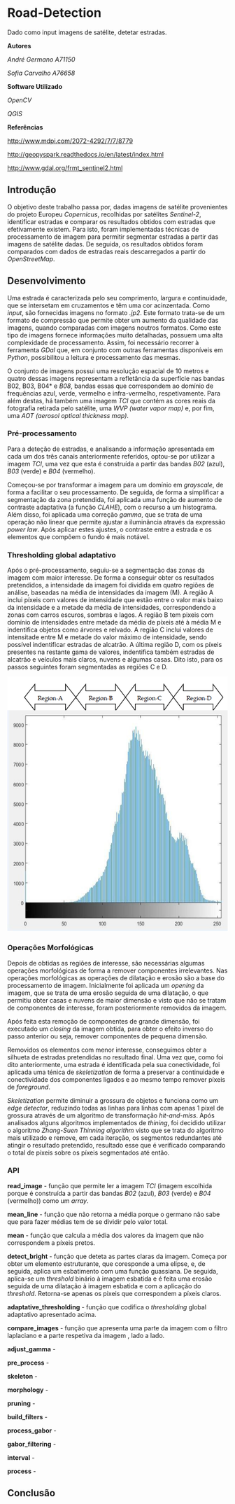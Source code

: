 # Road-Detection
Dado como input imagens de satélite, detetar estradas.

**Autores** 

*André Germano A71150*

*Sofia Carvalho A76658*

**Software Utilizado**

*OpenCV*

*QGIS*

**Referências**

http://www.mdpi.com/2072-4292/7/7/8779

http://geopyspark.readthedocs.io/en/latest/index.html

http://www.gdal.org/frmt_sentinel2.html

## Introdução

 O objetivo deste trabalho passa por, dadas imagens de satélite provenientes do projeto Europeu *Copernicus*, recolhidas por satélites *Sentinel-2*, identificar estradas e comparar os resultados obtidos com estradas que efetivamente existem.
 Para isto, foram implementadas técnicas de processamento de imagem para permitir segmentar estradas a partir das imagens de satélite dadas. De seguida, os resultados obtidos foram comparados com dados de estradas reais descarregados a partir do *OpenStreetMap*.

## Desenvolvimento

 Uma estrada é caracterizada pelo seu comprimento, largura e continuidade, que se intersetam em cruzamentos e têm uma cor acinzentada. Como *input*, são fornecidas imagens no formato *.jp2*. Este formato trata-se de um formato de compressão que permite obter um aumento da qualidade das imagens, quando comparadas com imagens noutros formatos. Como este tipo de imagens fornece informações muito detalhadas, possuem uma alta complexidade de processamento. Assim, foi necessário recorrer à ferramenta *GDal* que, em conjunto com outras ferramentas disponíveis em *Python*, possibilitou a leitura e processamento das mesmas.

 O conjunto de imagens possui uma resolução espacial de 10 metros e quatro dessas imagens representam a refletância da superfície nas bandas B02, B03, B04* e *B08*, bandas essas que correspondem ao domínio de frequências azul, verde, vermelho e infra-vermelho, respetivamente. Para além destas, há também uma imagem *TCI* que contém as cores reais da fotografia retirada pelo satélite, uma *WVP (water vapor map)* e, por fim, uma *AOT (aerosol optical thickness map)*.

### Pré-processamento

 Para a deteção de estradas, e analisando a informação apresentada em cada um dos três canais anteriormente referidos, optou-se por utilizar a imagem *TCI*, uma vez que esta é construída a partir das bandas *B02* (azul), *B03* (verde) e *B04* (vermelho).

 Começou-se por transformar a imagem para um domínio em *grayscale*, de forma a facilitar o seu processamento. De seguida, de forma a simplificar a segmentação da zona pretendida, foi aplicada uma função de aumento de contraste adaptativa (a função *CLAHE*), com o recurso a um histograma. Além disso, foi aplicada uma correção *gamma*, que se trata de uma operação não linear que permite ajustar a iluminância através da expressão *power law*. Após aplicar estes ajustes, o contraste entre a estrada e os elementos que compõem o fundo é mais notável.

### Thresholding global adaptativo

 Após o pré-processamento, seguiu-se a segmentação das zonas da imagem com maior interesse. De forma a conseguir obter os resultados pretendidos, a intensidade da imagem foi dividida em quatro regiões de análise, baseadas na média de intensidades da imagem (M). A região A inclui píxeis com valores de intensidade que estão entre o valor mais baixo da intensidade e a metade da média de intensidades, correspondendo a zonas com carros escuros, sombras e lagos. A região B tem pixeis com domínio de intensidades entre metade da média de píxeis até à média M e indentifica objetos como árvores e relvado. A região C inclui valores de intensitade entre M e metade do valor máximo de intensidade, sendo possível indentificar estradas de alcatrão. A última região D, com os píxeis presentes na restante gama de valores, indentifica também estradas de alcatrão e veículos mais claros, nuvens e algumas casas. Dito isto, para os passos seguintes foram segmentadas as regiões C e D.

![alt text](https://github.com/german0/Road-Detection/blob/master/histograma.png)

### Operações Morfológicas

 Depois de obtidas as regiões de interesse, são necessárias algumas operações morfológicas de forma a remover componentes irrelevantes. Nas operações morfológicas as operações de dilatação e erosão são a base do processamento de imagem. Inicialmente foi aplicada um *opening* da imagem, que se trata de uma erosão seguida de uma dilatação, o que permitiu obter casas e nuvens de maior dimensão e visto que não se tratam de componentes de interesse, foram posteriormente removidos da imagem.

 Após feita esta remoção de componentes de grande dimensão, foi executado um *closing* da imagem obtida, para obter o efeito inverso do passo anterior ou seja, remover componentes de pequena dimensão.

 Removidos os elementos com menor interesse, conseguimos obter a silhueta de estradas pretendidas no resultado final. Uma vez que, como foi dito anteriormente, uma estrada é identificada pela sua conectividade, foi aplicada uma ténica de *skeletization* de forma a preservar a continuidade e conectividade dos componentes ligados e ao mesmo tempo remover píxeis de *foreground*.

 *Skeletization* permite diminuir a grossura de objetos e funciona como um *edge detector*, reduzindo todas as linhas para linhas com apenas 1 pixel de grossura através de um algoritmo de transformação *hit-and-miss*. Após analisados alguns algoritmos implementados de *thining*, foi decidido utilizar o algoritmo *Zhang-Suen Thinning algorithm* visto que se trata do algoritmo mais utilizado e remove, em cada iteração, os segmentos redundantes até atingir o resultado pretendido, resultado esse que é verificado comparando o total de píxeis sobre os píxeis segmentados até então.
 
### API
 **read_image** - função que permite ler a imagem *TCI* (imagem escolhida porque é construída a partir das bandas *B02* (azul), *B03* (verde) e *B04* (vermelho)) como um *array*.
 
 **mean_line** - função que não retorna a média porque o germano não sabe que para fazer médias tem de se dividir pelo valor total. 
 
 **mean** - função que calcula a média dos valores da imagem que não correspondem a píxeis pretos.
 
 **detect_bright** - função que deteta as partes claras da imagem. Começa por obter um elemento estruturante, que coresponde a uma elipse, e, de seguida, aplica um esbatimento com uma função guassiana. De seguida, aplica-se um *threshold* binário à imagem esbatida e é feita uma erosão seguida de uma dilatação à imagem esbatida e com a aplicação do *threshold*. Retorna-se apenas os pixeis que correspondem a píxeis claros. 
 
 **adaptative_thresholding** - função que codifica o *thresholding* global adaptativo apresentado acima.
 
 **compare_images** - função que apresenta uma parte da imagem com o filtro laplaciano e a parte respetiva da imagem , lado a lado.
 
 **adjust_gamma** - 
 
 **pre_process** -  
  
 **skeleton** - 
 
 **morphology** - 
 
 **pruning** - 
 
 **build_filters** -   
 
 **process_gabor** - 
 
 **gabor_filtering** - 
 
 **interval** - 
 
 **process** - 


## Conclusão
